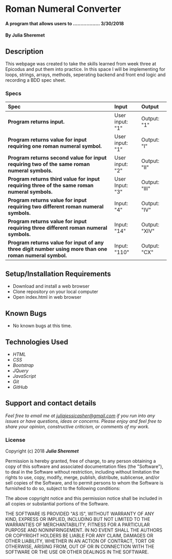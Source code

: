 # Roman Numeral Converter

#### A program that allows users to .................. 3/30/2018

#### By **Julia Sheremet**

## Description

This webpage was created to take the skills learned from week three at Epicodus and put them into practice. In this space I will be implementing for loops, strings, arrays, methods, seperating backend and front end logic and recording a BDD spec sheet.


### Specs
| Spec | Input | Output |
| :-------------     | :------------- | :------------- |
| **Program returns input.** | User input: "1" | Output: "1"|
| **Program returns value for input requiring one roman numeral symbol.** | User input: "1" | Output: "I"|
| **Program returns second value for input requiring two of the same roman numeral symbols.** | User input: "2" | Output: "II"|
| **Program returns third value for input requiring three of the same roman numeral symbols.** | User Input: "3" | Output: "III" |
| **Program returns value for input requiring two different roman numeral symbols.**| Input: "4" | Output: "IV" |
| **Program returns value for input requiring three different roman numeral symbols.**| Input: "14" | Output: "XIV" |
| **Program returns value for input of any three digit number using more than one roman numeral symbol.**| Input: "110" | Output: "CX" |



## Setup/Installation Requirements

* Download and install a web browser
* Clone repository on your local computer
* Open index.html in web browser

## Known Bugs
* No known bugs at this time.

## Technologies Used
* _HTML_
* _CSS_
* _Bootstrap_
* _JQuery_
* _JavaScript_
* _Git_
* _GitHub_

## Support and contact details

_Feel free to email me at [juliajessicasher@gmail.com](mailto:juliajessicasher@gmail.com) if you run into any issues or have questions, ideas or concerns. Please enjoy and feel free to share your opinion, constructive criticism, or comments of my work._

### License

Copyright (c) 2018 ****_Julia Sheremet_****

Permission is hereby granted, free of charge, to any person obtaining a copy of this software and associated documentation files (the "Software"), to deal in the Software without restriction, including without limitation the rights to use, copy, modify, merge, publish, distribute, sublicense, and/or sell copies of the Software, and to permit persons to whom the Software is furnished to do so, subject to the following conditions:

The above copyright notice and this permission notice shall be included in all copies or substantial portions of the Software.

THE SOFTWARE IS PROVIDED "AS IS", WITHOUT WARRANTY OF ANY KIND, EXPRESS OR IMPLIED, INCLUDING BUT NOT LIMITED TO THE WARRANTIES OF MERCHANTABILITY, FITNESS FOR A PARTICULAR PURPOSE AND NONINFRINGEMENT. IN NO EVENT SHALL THE AUTHORS OR COPYRIGHT HOLDERS BE LIABLE FOR ANY CLAIM, DAMAGES OR OTHER LIABILITY, WHETHER IN AN ACTION OF CONTRACT, TORT OR OTHERWISE, ARISING FROM, OUT OF OR IN CONNECTION WITH THE SOFTWARE OR THE USE OR OTHER DEALINGS IN THE SOFTWARE.
